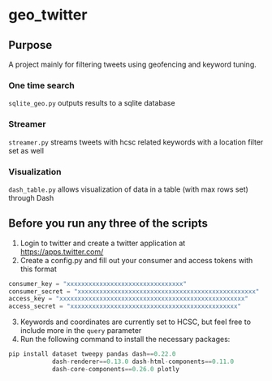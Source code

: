 # geo_twitter

## Purpose
A project mainly for filtering tweets using geofencing and keyword tuning.

### One time search 
`sqlite_geo.py` outputs results to a sqlite database

### Streamer
`streamer.py` streams tweets with hcsc related keywords with a location filter set as well

### Visualization
`dash_table.py` allows visualization of data in a table (with max rows set) through Dash

## Before you run any three of the scripts
1. Login to twitter and create a twitter application at https://apps.twitter.com/
2. Create a config.py and fill out your consumer and access tokens with this format

```python
consumer_key = "xxxxxxxxxxxxxxxxxxxxxxxxxxxxxxxx"
consumer_secret = "xxxxxxxxxxxxxxxxxxxxxxxxxxxxxxxxxxxxxxxxxxxxxxxxx"
access_key = "xxxxxxxxxxxxxxxxxxxxxxxxxxxxxxxxxxxxxxxxxxxxxxxxxxx"
access_secret = "xxxxxxxxxxxxxxxxxxxxxxxxxxxxxxxxxxxxxxxxxxxxxx"
```

3. Keywords and coordinates are currently set to HCSC, but feel free to include more in the `query` parameter
4. Run the following command to install the necessary packages:

```python
pip install dataset tweepy pandas dash==0.22.0 
            dash-renderer==0.13.0 dash-html-components==0.11.0 
            dash-core-components==0.26.0 plotly
```
